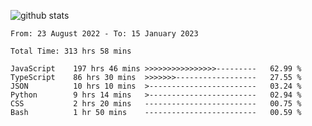 
![github stats](https://github-readme-stats.vercel.app/api?username=realmahd1&show_icons=true&theme=codeSTACKr&hide_rank=true&count_private=true)

<!--START_SECTION:waka-->

```text
From: 23 August 2022 - To: 15 January 2023

Total Time: 313 hrs 58 mins

JavaScript    197 hrs 46 mins >>>>>>>>>>>>>>>>---------   62.99 %
TypeScript    86 hrs 30 mins  >>>>>>>------------------   27.55 %
JSON          10 hrs 10 mins  >------------------------   03.24 %
Python        9 hrs 14 mins   >------------------------   02.94 %
CSS           2 hrs 20 mins   -------------------------   00.75 %
Bash          1 hr 50 mins    -------------------------   00.59 %
```

<!--END_SECTION:waka-->
